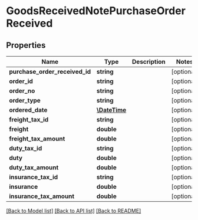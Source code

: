# GoodsReceivedNotePurchaseOrderReceived

## Properties
Name | Type | Description | Notes
------------ | ------------- | ------------- | -------------
**purchase_order_received_id** | **string** |  | [optional] 
**order_id** | **string** |  | [optional] 
**order_no** | **string** |  | [optional] 
**order_type** | **string** |  | [optional] 
**ordered_date** | [**\DateTime**](\DateTime.md) |  | [optional] 
**freight_tax_id** | **string** |  | [optional] 
**freight** | **double** |  | [optional] 
**freight_tax_amount** | **double** |  | [optional] 
**duty_tax_id** | **string** |  | [optional] 
**duty** | **double** |  | [optional] 
**duty_tax_amount** | **double** |  | [optional] 
**insurance_tax_id** | **string** |  | [optional] 
**insurance** | **double** |  | [optional] 
**insurance_tax_amount** | **double** |  | [optional] 

[[Back to Model list]](../README.md#documentation-for-models) [[Back to API list]](../README.md#documentation-for-api-endpoints) [[Back to README]](../README.md)



